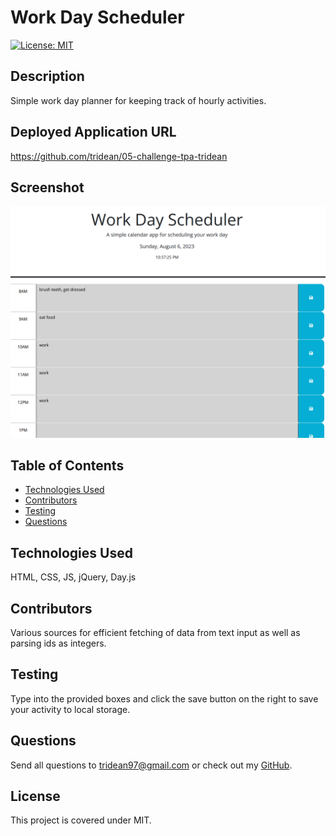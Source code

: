 # Work Day Scheduler
  [![License: MIT](https://img.shields.io/badge/License-MIT-yellow.svg)](https://opensource.org/licenses/MIT)
  ## Description
  Simple work day planner for keeping track of hourly activities.
  ## Deployed Application URL
  https://github.com/tridean/05-challenge-tpa-tridean
  ## Screenshot
  ![screenshot](./Assets/imgs/screenshot.PNG)
  ## Table of Contents
  * [Technologies Used](#Technologies-Used)
  * [Contributors](#contributors)
  * [Testing](#testing)
  * [Questions](#questions)
  ## Technologies Used
  HTML, CSS, JS, jQuery, Day.js
  ## Contributors
  Various sources for efficient fetching of data from text input as well as parsing ids as integers.
  ## Testing
  Type into the provided boxes and click the save button on the right to save your activity to local storage.
  ## Questions
  Send all questions to tridean97@gmail.com or check out my [GitHub](https://github.com/tridean).
  ## License
This project is covered under MIT.
